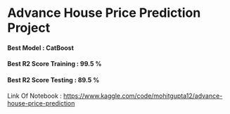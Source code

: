 # Advance House Price Prediction Project

#### Best Model : CatBoost
#### Best R2 Score Training : 99.5 %
#### Best R2 Score Testing : 89.5 %

Link Of Notebook : https://www.kaggle.com/code/mohitgupta12/advance-house-price-prediction
